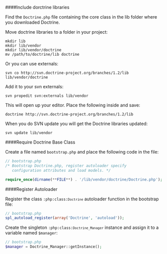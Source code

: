 ####Include dorctrine libraries

Find the `Doctrine.php` file containing the core class in the lib folder where you downloaded Doctrine.

Move doctrine libraries to a folder in your project:
```
mkdir lib
mkdir lib/vendor
mkdir lib/vendor/doctrine
mv /path/to/doctrine/lib doctrine
```

Or you can use externals:

```
svn co http://svn.doctrine-project.org/branches/1.2/lib lib/vendor/doctrine
```

Add it to your svn externals:
```
svn propedit svn:externals lib/vendor
```
This will open up your editor. Place the following inside and save:
```
doctrine http://svn.doctrine-project.org/branches/1.2/lib
```

When you do SVN update you will get the Doctrine libraries updated:
```
svn update lib/vendor
```

####Require Doctrine Base Class

Create a file named `bootstrap.php` and place the following code in the file:

```php
// bootstrap.php
/* Bootstrap Doctrine.php, register autoloader specify
   configuration attributes and load models. */

require_once(dirname(**FILE**) . '/lib/vendor/doctrine/Doctrine.php');
```

####Register Autoloader

Register the class <code>:php:class:`Doctrine`</code> autoloader function in the bootstrap file:

```php
// bootstrap.php
spl_autoload_register(array('Doctrine', 'autoload'));
```

Create the singleton <code>:php:class:`Doctrine_Manager`</code> instance and assign it to a variable named `$manager`:
```php
// bootstrap.php
$manager = Doctrine_Manager::getInstance();
```